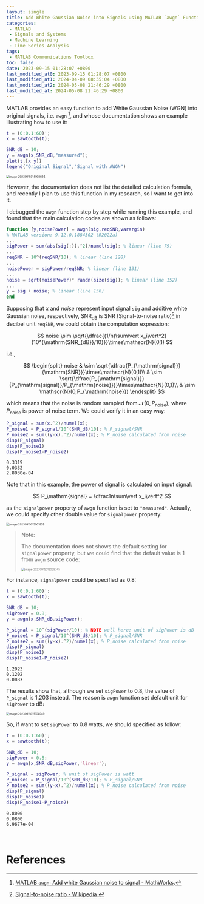 ```yaml
---
layout: single
title: Add White Gaussian Noise into Signals using MATLAB `awgn` Function
categories:
 - MATLAB
 - Signals and Systems
 - Machine Learning
 - Time Series Analysis
tags:
 - MATLAB Communications Toolbox
toc: false
date: 2023-09-15 01:28:07 +0800
last_modified_at0: 2023-09-15 01:28:07 +0800
last_modified_at1: 2024-04-09 08:35:04 +0800
last_modified_at2: 2024-05-08 21:46:29 +0800
last_modified_at: 2024-05-08 21:46:29 +0800
---
```


MATLAB provides an easy function to add White Gaussian Noise (WGN) into original signals, i.e. `awgn` [^1], and whose documentation shows an example illustrating how to use it:

```matlab
t = (0:0.1:60)';
x = sawtooth(t);

SNR_dB = 10;
y = awgn(x,SNR_dB,"measured");
plot(t,[x y])
legend("Original Signal","Signal with AWGN")
```

<img src="https://raw.githubusercontent.com/Ma1017/blog-images/main/imgs/image-20230915014908694.png" alt="image-20230915014908694" style="zoom:50%;" />

However, the documentation does not list the detailed calculation formula, and recently I plan to use this function in my research, so I want to get into it. 

I debugged the `awgn` function step by step while running this example, and found that the main calculation codes are shown as follows: 

```matlab
function [y,noisePower] = awgn(sig,reqSNR,varargin)
% MATLAB version: 9.12.0.1884302 (R2022a)
...
sigPower = sum(abs(sig(:)).^2)/numel(sig); % linear (line 79)
...
reqSNR = 10^(reqSNR/10); % linear (line 128)
...
noisePower = sigPower/reqSNR; % linear (line 131)
...
noise = sqrt(noisePower)* randn(size(sig)); % linear (line 152)
...
y = sig + noise; % linear (line 156)
end
```

Supposing that $x$  and $noise$ represent input signal `sig` and additive white Gaussian noise, respectively, $\mathrm{SNR}_{\mathrm{dB}}$ is SNR (Signal-to-noise ratio)[^2] in decibel unit `reqSNR`, we could obtain the computation expression:

$$
noise \sim \sqrt{\dfrac{(1/n)\sum\vert x_i\vert^2}{10^{\mathrm{SNR_{dB}}/10}}}\times\mathscr{N}(0,1)
$$

i.e., 

$$
\begin{split}
noise & \sim \sqrt{\dfrac{P_{\mathrm{signal}}}{\mathrm{SNR}}}\times\mathscr{N}(0,1)\\
& \sim \sqrt{\dfrac{P_{\mathrm{signal}}}{P_{\mathrm{signal}}/P_{\mathrm{noise}}}}\times\mathscr{N}(0,1)\\
& \sim \mathscr{N}(0,P_{\mathrm{noise}})
\end{split}
$$

which means that the noise is random sampled from $\mathscr{N}(0,P_{\mathrm{noise}})$, where $P_{\mathrm{noise}}$ is power of noise term. We could verify it in an easy way:

```matlab
P_signal = sum(x.^2)/numel(x);
P_noise1 = P_signal/10^(SNR_dB/10); % P_signal/SNR
P_noise2 = sum((y-x).^2)/numel(x); % P_noise calculated from noise
disp(P_signal)
disp(P_noise1)
disp(P_noise1-P_noise2)
```

```
0.3319
0.0332
2.8030e-04
```

Note that in this example, the power of signal is calculated on input signal: 

$$
P_\mathrm{signal} = \dfrac1n\sum\vert x_i\vert^2
$$

as the `signalpower` property of `awgn` function is set to `"measured"`. Actually, we could specify other double value for `signalpower` property:

<img src="https://raw.githubusercontent.com/Ma1017/blog-images/main/imgs/image-20230915015001859.png" alt="image-20230915015001859" style="zoom:50%;" />

> Note:
>
> The documentation does not shows the default setting for `signalpower` property, but we could find that the default value is 1 from `awgn` source code:
>
> <img src="https://raw.githubusercontent.com/Ma1017/blog-images/main/imgs/image-20230915015029345.png" alt="image-20230915015029345" style="zoom:50%;" />

For instance, `signalpower` could be specified as 0.8:

```matlab
t = (0:0.1:60)';
x = sawtooth(t);

SNR_dB = 10;
sigPower = 0.8;
y = awgn(x,SNR_dB,sigPower);

P_signal = 10^(sigPower/10); % NOTE well here: unit of sigPower is dB
P_noise1 = P_signal/10^(SNR_dB/10); % P_signal/SNR
P_noise2 = sum((y-x).^2)/numel(x); % P_noise calculated from noise
disp(P_signal)
disp(P_noise1)
disp(P_noise1-P_noise2)
```

```
1.2023
0.1202
0.0083
```

The results show that, although we set `sigPower` to 0.8, the value of `P_signal` is 1.203 instead. The reason is `awgn` function set default unit for `sigPower` to dB:

<img src="https://raw.githubusercontent.com/Ma1017/blog-images/main/imgs/image-20230915015104049.png" alt="image-20230915015104049" style="zoom:50%;" />

So, if want to set `sigPower` to 0.8 watts, we should specified as follow:

```matlab
t = (0:0.1:60)';
x = sawtooth(t);

SNR_dB = 10;
sigPower = 0.8;
y = awgn(x,SNR_dB,sigPower,'linear');

P_signal = sigPower; % unit of sigPower is watt
P_noise1 = P_signal/10^(SNR_dB/10); % P_signal/SNR
P_noise2 = sum((y-x).^2)/numel(x); % P_noise calculated from noise
disp(P_signal)
disp(P_noise1)
disp(P_noise1-P_noise2)
```

```
0.8000
0.0800
6.9677e-04
```

<br>

# References

[^1]: [MATLAB `awgn`: Add white Gaussian noise to signal - MathWorks](https://ww2.mathworks.cn/help/comm/ref/awgn.html).
[^2]: [Signal-to-noise ratio - Wikipedia](https://en.wikipedia.org/wiki/Signal-to-noise_ratio).

